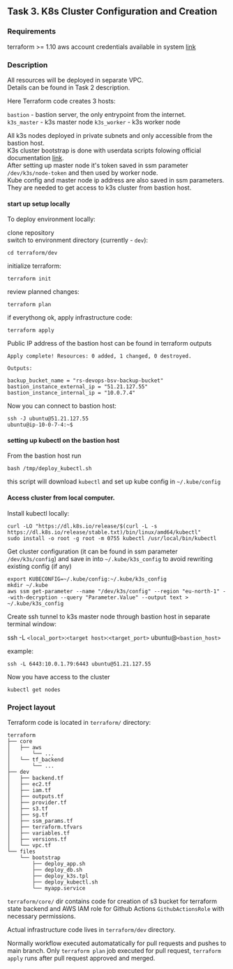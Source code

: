## Task 3. K8s Cluster Configuration and Creation
### Requirements

terraform >= 1.10
aws account credentials available in system [link](https://registry.terraform.io/providers/hashicorp/aws/latest/docs#authentication-and-configuration)

### Description

All resources will be deployed in separate VPC.  
Details can be found in Task 2 description.  

Here Terraform code creates 3 hosts:

`bastion` - bastion server, the only entrypoint from the internet.  
`k3s_master` - k3s master node
`k3s_worker` - k3s worker node

All k3s nodes deployed in private subnets and only accessible from the bastion host.  
K3s cluster bootstrap is done with userdata scripts folowing official documentation [link](https://docs.k3s.io/quick-start).  
After setting up master node it's token saved in ssm parameter `/dev/k3s/node-token` and then used by worker node.  
Kube config and master node ip address are also saved in ssm parameters.  
They are needed to get access to k3s cluster from bastion host.  



#### start up setup locally

To deploy environment locally:  

clone repository  
switch to environment directory (currently - `dev`):  
```
cd terraform/dev
```
initialize terraform:  
```
terraform init
```
review planned changes:  
```
terraform plan
```
if everythong ok, apply infrastructure code:  
```
terraform apply
```

Public IP address of the bastion host can be found in terraform outputs  
```
Apply complete! Resources: 0 added, 1 changed, 0 destroyed.

Outputs:

backup_bucket_name = "rs-devops-bsv-backup-bucket"
bastion_instance_external_ip = "51.21.127.55"
bastion_instance_internal_ip = "10.0.7.4"
```
Now you can connect to bastion host:  
```
ssh -J ubuntu@51.21.127.55
ubuntu@ip-10-0-7-4:~$
```
#### setting up kubectl on the bastion host

From the bastion host run   
```
bash /tmp/deploy_kubectl.sh
```
this script will download `kubectl` and set up kube config in `~/.kube/config`  

#### Access cluster from local computer.
Install kubectl locally:

```
curl -LO "https://dl.k8s.io/release/$(curl -L -s https://dl.k8s.io/release/stable.txt)/bin/linux/amd64/kubectl"
sudo install -o root -g root -m 0755 kubectl /usr/local/bin/kubectl
```

Get cluster configuration (it can be found in ssm parameter `/dev/k3s/config`) and save in into `~/.kube/k3s_config` to avoid rewriting existing config (if any)  
```
export KUBECONFIG=~/.kube/config:~/.kube/k3s_config
mkdir ~/.kube
aws ssm get-parameter --name "/dev/k3s/config" --region "eu-north-1" --with-decryption --query "Parameter.Value" --output text > ~/.kube/k3s_config
```

Create ssh tunnel to k3s master node through bastion host in separate terminal window:

ssh -L `<local_port>`:`<target host>`:`<target_port>` ubuntu@`<bastion_host>`   

example:  
```
ssh -L 6443:10.0.1.79:6443 ubuntu@51.21.127.55
```
Now you have access to the cluster  
```
kubectl get nodes
```


### Project layout

Terraform code is located in `terraform/` directory:

```
terraform
├── core
│   ├── aws
│       └── ...
│   └── tf_backend
│       └── ...
├── dev
│   ├── backend.tf
│   ├── ec2.tf
│   ├── iam.tf
│   ├── outputs.tf
│   ├── provider.tf
│   ├── s3.tf
│   ├── sg.tf
│   ├── ssm_params.tf
│   ├── terraform.tfvars
│   ├── variables.tf
│   ├── versions.tf
│   └── vpc.tf
└── files
    └── bootstrap
        ├── deploy_app.sh
        ├── deploy_db.sh
        ├── deploy_k3s.tpl
        ├── deploy_kubectl.sh
        └── myapp.service
```

`terraform/core/` dir contains code for creation of s3 bucket for terraform state backend and 
AWS IAM role for Github Actions `GithubActionsRole` with necessary permissions.


Actual infrastructure code lives in `terraform/dev` directory.  

Normally workflow executed automatatically for pull requests and pushes to main branch.
Only `terraform plan` job executed for pull request, `terraform apply` runs after pull request approved and merged.
